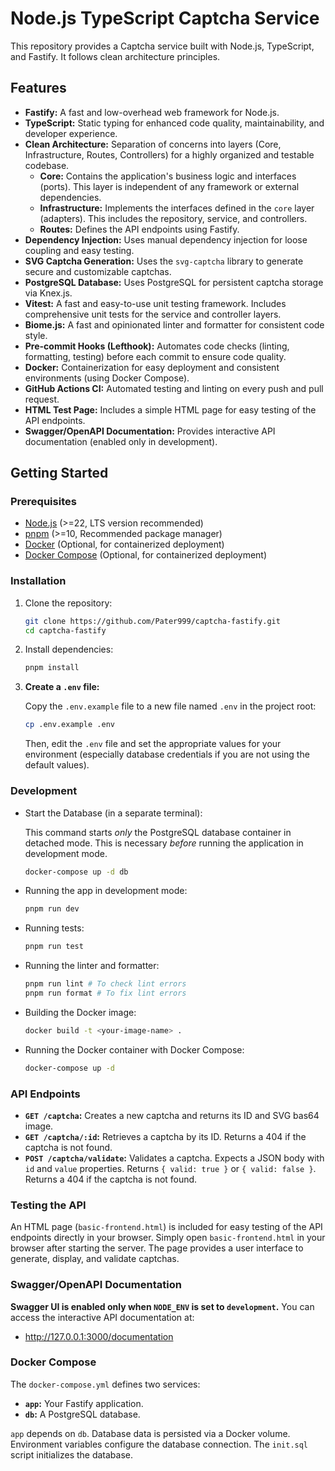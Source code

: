 # Node.js TypeScript Captcha Service

This repository provides a Captcha service built with Node.js, TypeScript, and Fastify. It follows clean architecture principles.

## Features

*   **Fastify:** A fast and low-overhead web framework for Node.js.
*   **TypeScript:** Static typing for enhanced code quality, maintainability, and developer experience.
*   **Clean Architecture:**  Separation of concerns into layers (Core, Infrastructure, Routes, Controllers) for a highly organized and testable codebase.
    *   **Core:**  Contains the application's business logic and interfaces (ports). This layer is independent of any framework or external dependencies.
    *   **Infrastructure:**  Implements the interfaces defined in the `core` layer (adapters).  This includes the repository, service, and controllers.
    *   **Routes:** Defines the API endpoints using Fastify.
*   **Dependency Injection:**  Uses manual dependency injection for loose coupling and easy testing.
*   **SVG Captcha Generation:** Uses the `svg-captcha` library to generate secure and customizable captchas.
*   **PostgreSQL Database:** Uses PostgreSQL for persistent captcha storage via Knex.js.
*   **Vitest:**  A fast and easy-to-use unit testing framework. Includes comprehensive unit tests for the service and controller layers.
*   **Biome.js:** A fast and opinionated linter and formatter for consistent code style.
*   **Pre-commit Hooks (Lefthook):**  Automates code checks (linting, formatting, testing) before each commit to ensure code quality.
*   **Docker:** Containerization for easy deployment and consistent environments (using Docker Compose).
*   **GitHub Actions CI:** Automated testing and linting on every push and pull request.
*   **HTML Test Page:** Includes a simple HTML page for easy testing of the API endpoints.
*   **Swagger/OpenAPI Documentation:**  Provides interactive API documentation (enabled only in development).

## Getting Started

### Prerequisites

*   [Node.js](https://nodejs.org/) (>=22, LTS version recommended)
*   [pnpm](https://pnpm.io/) (>=10, Recommended package manager)
*   [Docker](https://www.docker.com/) (Optional, for containerized deployment)
*   [Docker Compose](https://docs.docker.com/compose/install/) (Optional, for containerized deployment)

### Installation

1.  Clone the repository:

    ```bash
    git clone https://github.com/Pater999/captcha-fastify.git
    cd captcha-fastify
    ```

2.  Install dependencies:

    ```bash
    pnpm install
    ```

3. **Create a `.env` file:**

   Copy the `.env.example` file to a new file named `.env` in the project root:

    ```bash
    cp .env.example .env
    ```

    Then, edit the `.env` file and set the appropriate values for your environment (especially database credentials if you are not using the default values).

### Development

*   Start the Database (in a separate terminal):

    This command starts *only* the PostgreSQL database container in detached mode.  This is necessary *before* running the application in development mode.

    ```bash
    docker-compose up -d db
    ```

*   Running the app in development mode:

    ```bash
    pnpm run dev
    ```

*   Running tests:

    ```bash
    pnpm run test
    ```

*   Running the linter and formatter:

    ```bash
    pnpm run lint # To check lint errors
    pnpm run format # To fix lint errors
    ```

*   Building the Docker image:

    ```bash
    docker build -t <your-image-name> .
    ```

*   Running the Docker container with Docker Compose:

    ```bash
    docker-compose up -d
    ```

### API Endpoints

*   **`GET /captcha`:** Creates a new captcha and returns its ID and SVG bas64 image.
*   **`GET /captcha/:id`:** Retrieves a captcha by its ID. Returns a 404 if the captcha is not found.
*   **`POST /captcha/validate`:** Validates a captcha.  Expects a JSON body with `id` and `value` properties. Returns `{ valid: true }` or `{ valid: false }`. Returns a 404 if the captcha is not found.

### Testing the API

An HTML page (`basic-frontend.html`) is included for easy testing of the API endpoints directly in your browser.  Simply open `basic-frontend.html` in your browser after starting the server.  The page provides a user interface to generate, display, and validate captchas.

### Swagger/OpenAPI Documentation

**Swagger UI is enabled only when `NODE_ENV` is set to `development`.**  You can access the interactive API documentation at:

- http://127.0.0.1:3000/documentation

### Docker Compose

The `docker-compose.yml` defines two services:

*   **`app`:** Your Fastify application.
*   **`db`:** A PostgreSQL database.

`app` depends on `db`. Database data is persisted via a Docker volume. Environment variables configure the database connection. The `init.sql` script initializes the database.